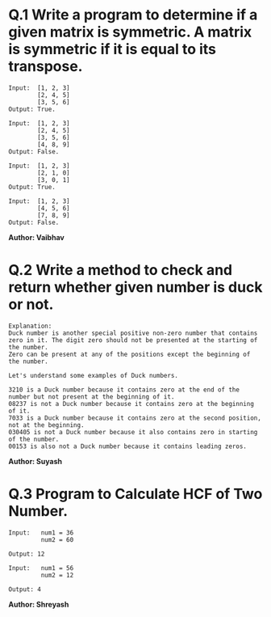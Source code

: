 # Q.1 Write a program to determine if a given matrix is symmetric. A matrix is symmetric if it is equal to its transpose.
```
Input:  [1, 2, 3]
        [2, 4, 5]
        [3, 5, 6]
Output: True.

Input:  [1, 2, 3]
        [2, 4, 5]
        [3, 5, 6]
        [4, 8, 9]
Output: False.

Input:  [1, 2, 3]
        [2, 1, 0]
        [3, 0, 1]
Output: True.

Input:  [1, 2, 3]
        [4, 5, 6]
        [7, 8, 9]
Output: False.
```
**Author: Vaibhav**

# Q.2 Write a method to check and return whether given number is duck or not.
```
Explanation:
Duck number is another special positive non-zero number that contains zero in it. The digit zero should not be presented at the starting of the number.
Zero can be present at any of the positions except the beginning of the number.

Let's understand some examples of Duck numbers.

3210 is a Duck number because it contains zero at the end of the number but not present at the beginning of it.
08237 is not a Duck number because it contains zero at the beginning of it.
7033 is a Duck number because it contains zero at the second position, not at the beginning.
030405 is not a Duck number because it also contains zero in starting of the number.
00153 is also not a Duck number because it contains leading zeros.

```
**Author: Suyash**

# Q.3 Program to Calculate HCF of Two Number.
``` 
Input:   num1 = 36
         num2 = 60

Output: 12

Input:   num1 = 56
         num2 = 12

Output: 4

```

**Author: Shreyash**



